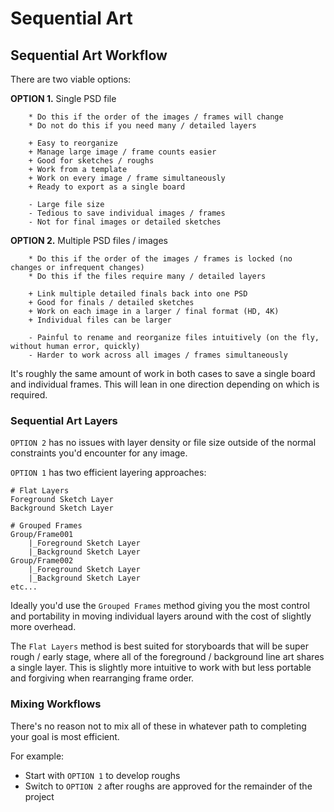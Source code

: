 # Sequential Art

## Sequential Art Workflow

There are two viable options:

**OPTION 1.** Single PSD file

```
	* Do this if the order of the images / frames will change
	* Do not do this if you need many / detailed layers

	+ Easy to reorganize
	+ Manage large image / frame counts easier
	+ Good for sketches / roughs
	+ Work from a template
	+ Work on every image / frame simultaneously
	+ Ready to export as a single board

	- Large file size
	- Tedious to save individual images / frames
	- Not for final images or detailed sketches
```

**OPTION 2.** Multiple PSD files / images

```
	* Do this if the order of the images / frames is locked (no changes or infrequent changes)
	* Do this if the files require many / detailed layers

	+ Link multiple detailed finals back into one PSD
	+ Good for finals / detailed sketches
	+ Work on each image in a larger / final format (HD, 4K)
	+ Individual files can be larger

	- Painful to rename and reorganize files intuitively (on the fly, without human error, quickly)
	- Harder to work across all images / frames simultaneously
```

It's roughly the same amount of work in both cases to save a single board and individual frames. This will lean in one direction depending on which is required.

### Sequential Art Layers

`OPTION 2` has no issues with layer density or file size outside of the normal constraints you'd encounter for any image.

`OPTION 1` has two efficient layering approaches:

```
# Flat Layers
Foreground Sketch Layer
Background Sketch Layer
```

```
# Grouped Frames
Group/Frame001
	|_Foreground Sketch Layer
	|_Background Sketch Layer
Group/Frame002
	|_Foreground Sketch Layer
	|_Background Sketch Layer
etc...
```

Ideally you'd use the `Grouped Frames` method giving you the most control and portability in moving individual layers around with the cost of slightly more overhead.

The `Flat Layers` method is best suited for storyboards that will be super rough / early stage, where all of the foreground / background line art shares a single layer. This is slightly more intuitive to work with but less portable and forgiving when rearranging frame order.

### Mixing Workflows

There's no reason not to mix all of these in whatever path to completing your goal is most efficient.

For example:

- Start with `OPTION 1` to develop roughs
- Switch to `OPTION 2` after roughs are approved for the remainder of the project

